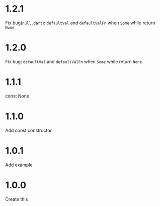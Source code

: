 # 1.2.1
Fix bug(`null.dart`): `defaultVal` and `defaultValFn` when `Some` while return `None`

# 1.2.0
Fix bug: `defaultVal` and `defaultValFn` when `Some` while return `None`

# 1.1.1
const None

# 1.1.0
Add const constructor

# 1.0.1
Add example

# 1.0.0
Create this